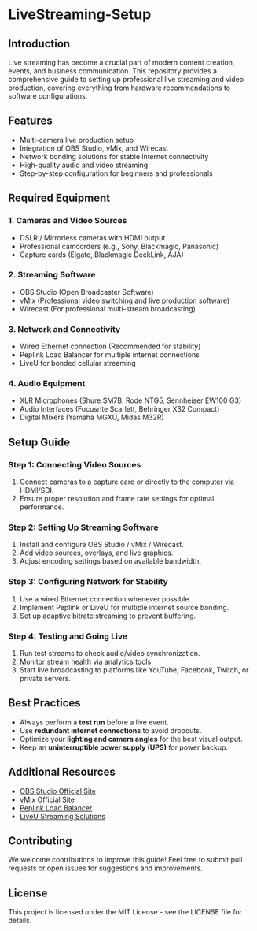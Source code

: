 # LiveStreaming-Setup

## Introduction
Live streaming has become a crucial part of modern content creation, events, and business communication. This repository provides a comprehensive guide to setting up professional live streaming and video production, covering everything from hardware recommendations to software configurations.

## Features
- Multi-camera live production setup
- Integration of OBS Studio, vMix, and Wirecast
- Network bonding solutions for stable internet connectivity
- High-quality audio and video streaming
- Step-by-step configuration for beginners and professionals

## Required Equipment
### 1. **Cameras and Video Sources**
- DSLR / Mirrorless cameras with HDMI output
- Professional camcorders (e.g., Sony, Blackmagic, Panasonic)
- Capture cards (Elgato, Blackmagic DeckLink, AJA)

### 2. **Streaming Software**
- OBS Studio (Open Broadcaster Software)
- vMix (Professional video switching and live production software)
- Wirecast (For professional multi-stream broadcasting)

### 3. **Network and Connectivity**
- Wired Ethernet connection (Recommended for stability)
- Peplink Load Balancer for multiple internet connections
- LiveU for bonded cellular streaming

### 4. **Audio Equipment**
- XLR Microphones (Shure SM7B, Rode NTG5, Sennheiser EW100 G3)
- Audio Interfaces (Focusrite Scarlett, Behringer X32 Compact)
- Digital Mixers (Yamaha MGXU, Midas M32R)

## Setup Guide
### **Step 1: Connecting Video Sources**
1. Connect cameras to a capture card or directly to the computer via HDMI/SDI.
2. Ensure proper resolution and frame rate settings for optimal performance.

### **Step 2: Setting Up Streaming Software**
1. Install and configure OBS Studio / vMix / Wirecast.
2. Add video sources, overlays, and live graphics.
3. Adjust encoding settings based on available bandwidth.

### **Step 3: Configuring Network for Stability**
1. Use a wired Ethernet connection whenever possible.
2. Implement Peplink or LiveU for multiple internet source bonding.
3. Set up adaptive bitrate streaming to prevent buffering.

### **Step 4: Testing and Going Live**
1. Run test streams to check audio/video synchronization.
2. Monitor stream health via analytics tools.
3. Start live broadcasting to platforms like YouTube, Facebook, Twitch, or private servers.

## Best Practices
- Always perform a **test run** before a live event.
- Use **redundant internet connections** to avoid dropouts.
- Optimize your **lighting and camera angles** for the best visual output.
- Keep an **uninterruptible power supply (UPS)** for power backup.

## Additional Resources
- [OBS Studio Official Site](https://obsproject.com/)
- [vMix Official Site](https://www.vmix.com/)
- [Peplink Load Balancer](https://www.peplink.com/)
- [LiveU Streaming Solutions](https://www.liveu.tv/)

## Contributing
We welcome contributions to improve this guide! Feel free to submit pull requests or open issues for suggestions and improvements.

## License
This project is licensed under the MIT License - see the LICENSE file for details.
